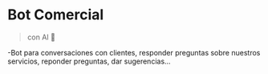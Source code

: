 # Bot Comercial
>con AI  🤖

-Bot para conversaciones con clientes, responder preguntas sobre nuestros servicios, reponder preguntas, dar sugerencias...
